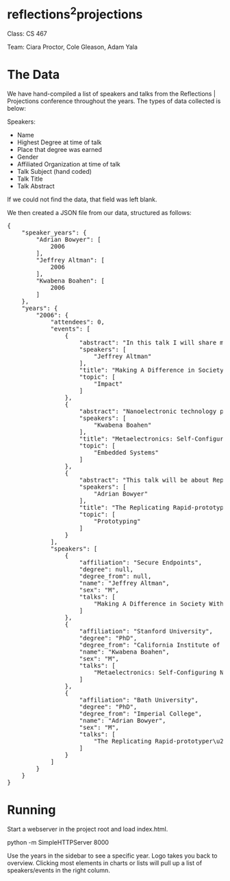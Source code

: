 reflections<sup>2</sup>projections
===================

Class: CS 467

Team: Ciara Proctor, Cole Gleason, Adam Yala

The Data
========
We have hand-compiled a list of speakers and talks from the Reflections | Projections conference
throughout the years. The types of data collected is below:

Speakers:
* Name
* Highest Degree at time of talk
* Place that degree was earned
* Gender
* Affiliated Organization at time of talk
* Talk Subject (hand coded)
* Talk Title
* Talk Abstract

If we could not find the data, that field was left blank.

We then created a JSON file from our data, structured as follows:

<pre>
{
    "speaker_years": {
        "Adrian Bowyer": [
            2006
        ], 
        "Jeffrey Altman": [
            2006
        ], 
        "Kwabena Boahen": [
            2006
        ]
    }, 
    "years": {
        "2006": {
            "attendees": 0, 
            "events": [
                {
                    "abstract": "In this talk I will share my life experience, my motivations, my dreams, successes and failures. It is my hope that those who attend will be inspired not only to follow a career in computer science but to do so while thinking outside the box and applying their skills to solving society's challenges. Computers are tools to be used solve much more interesting and complex problems in life. Computer science is one of the greatest fields to choose as a career because your skills can be applied to just about any problem domain from education to genetic sequencing to space exploration to modern dance to health care. A successful career requires the understanding not only of computer science techniques but also the problem domain to which they are applied. It is this application of computer science which in my opinion makes being a computer scientist or engineer the greatest occupation the world has ever known.", 
                    "speakers": [
                        "Jeffrey Altman"
                    ], 
                    "title": "Making A Difference in Society With A Career in Computer Science", 
                    "topic": [
                        "Impact"
                    ]
                }, 
                {
                    "abstract": "Nanoelectronic technology promises to cram a trillion transistors onto a 1cm2 chip. How do we harness all these devices? Abstraction, which has been used until now, is becoming increasingly inadequate as microelectronic chips approach a billion transistors. We can learn from biology, which handles complexity through developmental processes that elaborate a relatively simple starting recipe into a complex mature structure. By borrowing from biology, we have developed two self-configuring microelectronic chips. These chips capture the ability of epigenetic development to generate representations of features in neural layers and to autoroute connections between these layers. This metamorphic approach provides a powerful alternative to handling complexity in nanoelectronic systems.", 
                    "speakers": [
                        "Kwabena Boahen"
                    ], 
                    "title": "Metaelectronics: Self-Configuring Neuromorphic Systems", 
                    "topic": [
                        "Embedded Systems"
                    ]
                }, 
                {
                    "abstract": "This talk will be about RepRap\u2014the replicating rapid prototyper. RepRap will be a desktop manufacturing system that is able to make the vast majority of its own component parts, so\u2014if your friend has a RepRap machine\u2014you can ask him or her to make you the parts for one too. RepRap will be open-source, and will be distributed under the GNU General Public Licence; so anyone can have one.  Once you have a RepRap, you will be able to download designs for a wide range of items\u2014from coat-hooks to cameras\u2014and have your RepRap machine make them. In doing this, you will have used no goods transport, exchanged no money, and avoided completely any industrial involvement. You will also be able to design and to make items yourself, and\u2014optionally\u2014to post those designs online under the GPL for the benefit of others. RepRap has the potential to completely revolutionise manufacturing and wealth-creation for the entire world.", 
                    "speakers": [
                        "Adrian Bowyer"
                    ], 
                    "title": "The Replicating Rapid-prototyper\u2014Moving Hardware Through the Wires", 
                    "topic": [
                        "Prototyping"
                    ]
                }
            ], 
            "speakers": [
                {
                    "affiliation": "Secure Endpoints", 
                    "degree": null, 
                    "degree_from": null, 
                    "name": "Jeffrey Altman", 
                    "sex": "M", 
                    "talks": [
                        "Making A Difference in Society With A Career in Computer Science"
                    ]
                }, 
                {
                    "affiliation": "Stanford University", 
                    "degree": "PhD", 
                    "degree_from": "California Institute of Technology", 
                    "name": "Kwabena Boahen", 
                    "sex": "M", 
                    "talks": [
                        "Metaelectronics: Self-Configuring Neuromorphic Systems"
                    ]
                }, 
                {
                    "affiliation": "Bath University", 
                    "degree": "PhD", 
                    "degree_from": "Imperial College", 
                    "name": "Adrian Bowyer", 
                    "sex": "M", 
                    "talks": [
                        "The Replicating Rapid-prototyper\u2014Moving Hardware Through the Wires"
                    ]
                }
            ]
        }
    }
}
</pre>

Running
=======
Start a webserver in the project root and load index.html.

   python -m SimpleHTTPServer 8000
   
Use the years in the sidebar to see a specific year.  Logo takes you back to overview.  Clicking most elements in charts or lists will pull up a list of speakers/events in the right column.

